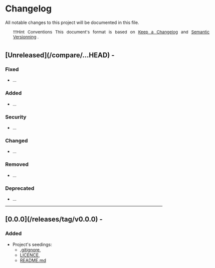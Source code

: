 <!-- markdownlint-disable MD024 -->
# Changelog
<!--
-------------------------------------------------------------------------------------------------------------------------------------
___  [  ]  INSTALLATION  CHECKLIST     ___________________________________________
----------------------------------------------------------------------------------------------------------------------------

[  ]  COPY/MOVE the template to `/CHANGELOG.md` (at repo's root-level)

[  ]  REPLACE <repo-url> to the actual repository's URL. There are 5 instances of it:
      [  ]  3x in the TEMPLATE section
      [  ]  1x in the [0.0.0] vesion
      [  ]  1x in the [Unreleasd] vesion

[  ]  UPDATE version [0.0.0] with the project's data
      [  ]  Set the <yyy-mm-dd> to TODAY's date
      [  ]  ADD / REMOVE / MODIFY  the version's description (e.g. specify the use license)

[  ]  DONE! Move this checklist at the bottom of this file (or deleting it)

-->
<!--
-------------------------------------------------------------------------------------------------------------------------------------
___  HEADER     _______________________________________________________________
---------------------------------------------------------------------------------------------------------------------------->

All notable changes to this project will be documented in this file.

<div style="min-width: 45em; font-size: normal; margin: 0 10% 5ex 5%;">
<div style="font-size: 95%; text-align: justify;">

!!!Hint Conventions
    This document's format is based on [Keep a Changelog](https://keepachangelog.com/en/1.0.0/)
    and [Semantic Versionning](https://semver.org/spec/v2.0.0.htmlspec/v2.0.0.html) .

</div></div>

<!--
-------------------------------------------------------------------------------------------------------------------------------------
___  TEMPLATE     _____________________________________________________________
-----------------------------------------------------------------------------------------------------------------------------

## [Unreleased](<repo-url>/compare/...HEAD)
## [<vers>](<repo-url>/releases/tag/<the-tag>) - <yyy-mm-dd>
## [<vers>](<repo-url>/compare/<to-that>...<this>) - <yyy-mm-dd>

### Added

- ...

### Changed

- ...

### Deprecated

- ...

### Removed

- ...

### Fixed

- ...

### Security

- ...

-->
<!--
-------------------------------------------------------------------------------------------------------------------------------------
___ CHANGELOG   ____________________________________________________________
-----------------------------------------------------------------------------------------------------------------------------
NEW  VERSION  CHECKLIST  (!!! Release Brsnch !!!)
´´´´´´´´´´´´´´´´´´´´´´´´´´´´´´´´´´´´´´´´´´´´´´´´´´´´´´´´´´´´´´´´´´´´´´´´
The first 3 steps below should be taken eright on the `develop` branch, right before  the `telease`
branch is created. If done on the `release` branch, then the changes should be merged back to
the `develop` branch asap (before  its changelog is updated with new entries, otherwise tconflicts
will occur when the `release` branch is merged back to the `develop` branch.

    [  ]  REPLACE [Unrelease] by the last release's next version

    [  ]  MODIFY the comparison settings from `...HEAD` to `<last-vers-tag>...<new-vers-tag>`

    [  ]  REPLACE <yyy-mm-dd> by today's date
          (this update should be the /release / vX.Y.Z' branch's last commit)

    [  ]  REPLACE [Unrelease] by the last release's next version

The step below finalizes the release's changelog. It should be the last commit on the `release`
branch before the final merge happens.

    [  ]  MODIFY the comparison settings from `...HEAD` to `<last-vers-tag>...<new-vers-zag>`

-->

## [Unreleased](<repo-url>/compare/...HEAD) - <yyy-mm-dd>

### Fixed

- ...

### Added

- ...

### Security

- ...

### Changed

- ...

### Removed

- ...

### Deprecated

- ...

-------------------------------------------------------------------------------------------------------------------------------------

## [0.0.0](<repo-url>/releases/tag/v0.0.0) - <yyy-mm-dd>

### Added

- Project's seedings:
  - [.gitignore](/.gitignore),
  - [LICENCE](/LICENSE),
  - [README.md](/README.md)

<!-- markdownlint-disable MD024 -->
